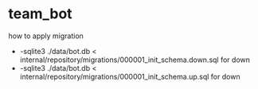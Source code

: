 # team_bot

how to apply migration

- -sqlite3 ./data/bot.db < internal/repository/migrations/000001_init_schema.down.sql for down
- -sqlite3 ./data/bot.db < internal/repository/migrations/000001_init_schema.up.sql for down



